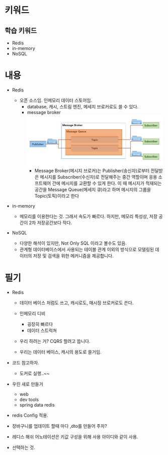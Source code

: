 # 키워드

## 학습 키워드

- Redis
- in-memory
- NoSQL

# 내용

- Redis

  - 오픈 소스임. 인메모리 데이터 스토어임.
    - database, 캐시, 스트림 엔진, 메세지 브로커로도 쓸 수 있다.
    - message broker
      ![](2023-05-05-21-41-54.png)
      - Message Broker(메시지 브로커)는 Publisher(송신자)로부터 전달받은 메시지를 Subscriber(수신자)로 전달해주는 중간 역할이며 응용 소프트웨어 간에 메시지를 교환할 수 있게 한다. 이 때 메시지가 적재되는 공간을 Message Queue(메세지 큐)라고 하며 메시지의 그룹을 Topic(토픽)이라고 한다

- in-memory
  - 메모리를 이용한다는 것. 그래서 속도가 빠르다. 하지만, 메모리 특성상, 저장 공간이 2차 저장공간보다 작다.
- NoSQL
  - 다양한 해석이 있지만, Not Only SQL 이라고 볼수도 있음.
  - 관계형 데이터베이스에서 사용되는 테이블 관계 이외의 방식으로 모델링된 데이터의 저장 및 검색을 위한 메커니즘을 제공합니다.

# 필기

- Redis

  - 데이터 베이스 처럼도 쓰고, 캐시로도, 매시징 브로커로도 쓴다.

  - 인메모리 디비
    - 굉장히 빠르다
    - 데이터 스트럭쳐
  - 우리 하려는 거? CQRS 할려고 씁니다.
  - 우리는 데이터 베이스, 캐시의 용도로 쓸거임.

- 코드 참고하자.

  - 도커로 실행..~~

- 우린 새로 만들거
  - web
  - dev tools
  - spring data redis
- redis Config 적용.
- 장바구니를 업데이트 할때 마다 ,dto를 만들어 주자?
- 레디스 해쉬 어노테이션은 키값 구성을 위해 사용 아이디와 같이 사용.

- 선택하는 것.
